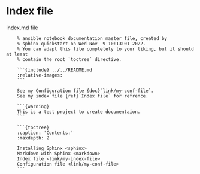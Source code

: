 # Index file

index.md file

```console
    % ansible notebook documentation master file, created by
    % sphinx-quickstart on Wed Nov  9 10:13:01 2022.
    % You can adapt this file completely to your liking, but it should at least
    % contain the root `toctree` directive.

    ```{include} ../../README.md
    :relative-images:
    ```

    See my Configuration file {doc}`link/my-conf-file`.
    See my index file {ref}`Index file` for refrence.

    ```{warning}
    This is a test project to create documentaion.
    ```

    ```{toctree}
    :caption: 'Contents:'
    :maxdepth: 2

    Installing Sphinx <sphinx>
    Markdown with Sphinx <markdown>
    Index file <link/my-index-file>
    Configuration file <link/my-conf-file>
    ```
```

